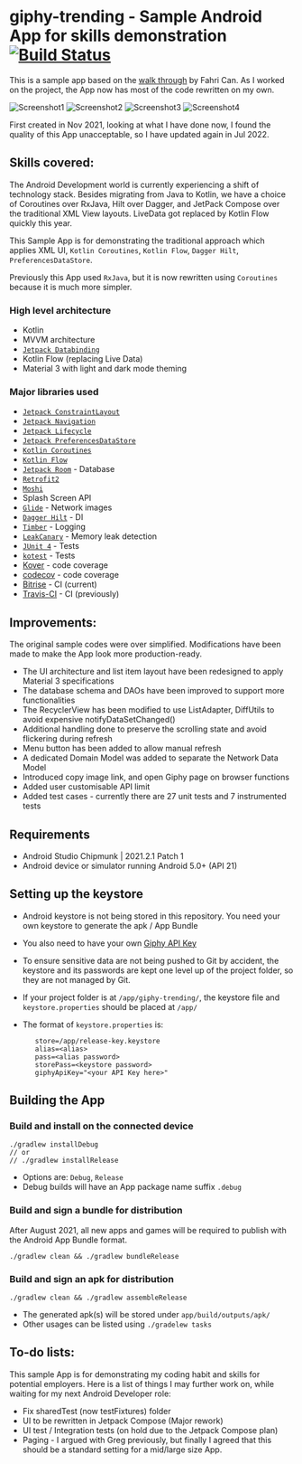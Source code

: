 # giphy-trending - Sample Android App for skills demonstration [![Build Status](https://app.bitrise.io/app/776d0675599c4019/status.svg?token=hA6BlwSQNIgkJZy1CnaW9A&branch=master)](https://app.bitrise.io/app/776d0675599c4019)

This is a sample app based on
the [walk through](https://medium.com/codex/android-tutorial-part-1-using-room-with-rxjava-2-dagger-2-kotlin-and-mvvm-f8a54f77d3fa)
by Fahri Can. As I worked on the project, the App now has most of the code rewritten on my own.

![Screenshot1](screenshots/screen0.png) ![Screenshot2](screenshots/screen1.png)
![Screenshot3](screenshots/screen2.png) ![Screenshot4](screenshots/screen3.png)

First created in Nov 2021, looking at what I have done now, I found the quality of this App unacceptable, so I have updated again in Jul 2022.

## Skills covered:

The Android Development world is currently experiencing a shift of technology stack. Besides
migrating from Java to Kotlin, we have a choice of Coroutines over RxJava, Hilt over Dagger, and
JetPack Compose over the traditional XML View layouts. LiveData got replaced by Kotlin Flow quickly this year.

This Sample App is for demonstrating the traditional approach which applies XML UI, `Kotlin Coroutines`, `Kotlin Flow`, 
`Dagger Hilt`, `PreferencesDataStore`. 

Previously this App used `RxJava`, but it is now rewritten using `Coroutines` because it is much more simpler.

### High level architecture

* Kotlin
* MVVM architecture
* [`Jetpack Databinding`](https://developer.android.com/jetpack/androidx/releases/databinding)
* Kotlin Flow (replacing Live Data)
* Material 3 with light and dark mode theming

### Major libraries used

* [`Jetpack ConstraintLayout`](https://developer.android.com/jetpack/androidx/releases/constraintlayout)
* [`Jetpack Navigation`](https://developer.android.com/jetpack/androidx/releases/navigation)
* [`Jetpack Lifecycle`](https://developer.android.com/jetpack/androidx/releases/lifecycle)
* [`Jetpack PreferencesDataStore`](https://developer.android.com/jetpack/androidx/releases/datastore)
* [`Kotlin Coroutines`](https://github.com/Kotlin/kotlinx.coroutines) 
* [`Kotlin Flow`](https://kotlinlang.org/docs/flow.html)
* [`Jetpack Room`](https://developer.android.com/jetpack/androidx/releases/room) - Database
* [`Retrofit2`](https://square.github.io/retrofit/)
* [`Moshi`](https://github.com/square/moshi)
* Splash Screen API
* [`Glide`](https://github.com/bumptech/glide) - Network images
* [`Dagger Hilt`](https://dagger.dev/hilt/) - DI
* [`Timber`](https://github.com/JakeWharton/timber) - Logging
* [`LeakCanary`](https://github.com/square/leakcanary) - Memory leak detection
* [`JUnit 4`](https://github.com/junit-team/junit4) - Tests
* [`kotest`](https://kotest.io/) - Tests
* [Kover](https://github.com/Kotlin/kotlinx-kover) - code coverage
* [codecov](https://codecov.io/) - code coverage
* [Bitrise](https://app.bitrise.io/) - CI (current)
* [Travis-CI](https://travis-ci.org/) - CI (previously)

## Improvements:

The original sample codes were over simplified. Modifications have been made to make the App look
more production-ready.

* The UI architecture and list item layout have been redesigned to apply Material 3 specifications
* The database schema and DAOs have been improved to support more functionalities
* The RecyclerView has been modified to use ListAdapter, DiffUtils to avoid expensive
  notifyDataSetChanged()
* Additional handling done to preserve the scrolling state and avoid flickering during refresh
* Menu button has been added to allow manual refresh
* A dedicated Domain Model was added to separate the Network Data Model
* Introduced copy image link, and open Giphy page on browser functions
* Added user customisable API limit
* Added test cases - currently there are 27 unit tests and 7 instrumented tests

## Requirements

* Android Studio Chipmunk | 2021.2.1 Patch 1
* Android device or simulator running Android 5.0+ (API 21)

## Setting up the keystore

* Android keystore is not being stored in this repository. You need your own keystore to generate
  the apk / App Bundle

* You also need to have your own [Giphy API Key](https://developers.giphy.com/)

* To ensure sensitive data are not being pushed to Git by accident, the keystore and its passwords
  are kept one level up of the project folder, so they are not managed by Git.

* If your project folder is at `/app/giphy-trending/`, the keystore file and `keystore.properties`
  should be placed at `/app/`

* The format of `keystore.properties` is:
  ```
     store=/app/release-key.keystore
     alias=<alias>
     pass=<alias password>
     storePass=<keystore password>
     giphyApiKey="<your API Key here>"
  ```

## Building the App

### Build and install on the connected device

   ```
   ./gradlew installDebug
   // or
   // ./gradlew installRelease
   ```

* Options are: `Debug`, `Release`
* Debug builds will have an App package name suffix `.debug`

### Build and sign a bundle for distribution

After August 2021, all new apps and games will be required to publish with the Android App Bundle
format.

   ```
   ./gradlew clean && ./gradlew bundleRelease
   ```

### Build and sign an apk for distribution

   ```
   ./gradlew clean && ./gradlew assembleRelease
   ```

* The generated apk(s) will be stored under `app/build/outputs/apk/`
* Other usages can be listed using `./gradelew tasks`

## To-do lists:

This sample App is for demonstrating my coding habit and skills for potential employers. Here is a
list of things I may further work on, while waiting for my next Android Developer role:

* Fix sharedTest (now testFixtures) folder
* UI to be rewritten in Jetpack Compose (Major rework)
* UI test / Integration tests (on hold due to the Jetpack Compose plan)
* Paging - I argued with Greg previously, but finally I agreed that this should be a standard setting for a mid/large size App.